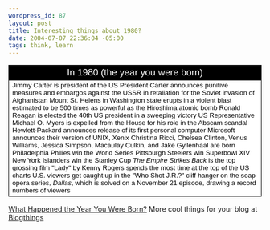 ```yaml
--- 
wordpress_id: 87
layout: post
title: Interesting things about 1980?
date: 2004-07-07 22:36:04 -05:00
tags: think, learn
---
```

<table style="border: 1px solid black; border-collapse: collapse; text-align: center;" cellspacing="0" cellpadding="2" width="400">
<tbody>
<tr>
<td style="background-color: black; text-align: center; font-family: Arial, Helvetica, sans-serif; color: white; font-size: 14pt;">In 1980 (the year you were born)</td>
</tr>
<tr>
<td style="font-family: Arial, Helvetica, sans-serif; background-color: white; color: black; font-size: 10pt; text-align: left;">Jimmy Carter is president of the US
President Carter announces punitive measures and embargos against the USSR in retaliation for the Soviet invasion of Afghanistan
Mount St. Helens in Washington state erupts in a violent blast estimated to be 500 times as powerful as the Hiroshima atomic bomb
Ronald Reagan is elected the 40th US president in a sweeping victory
US Representative Michael O. Myers is expelled from the House for his role in the Abscam scandal
Hewlett-Packard announces release of its first personal computer
Microsoft announces their version of UNIX, Xenix
Christina Ricci, Chelsea Clinton, Venus Williams, Jessica Simpson, Macaulay Culkin, and Jake Gyllenhaal are born
Philadelphia Phllies win the World Series
Pittsburgh Steelers win Superbowl XIV
New York Islanders win the Stanley Cup
<em>The Empire Strikes Back</em> is the top grossing film
"Lady" by Kenny Rogers spends the most time at the top of the US charts
U.S. viewers get caught up in the "Who Shot J.R.?" cliff hanger on the soap opera series, <em>Dallas</em>, which is solved on a November 21 episode, drawing a record numbers of viewers</td>
</tr>
</tbody>
</table>
<a href="http://www.blogthings.com/yearborn.html">
What Happened the Year You Were Born?</a>
More cool things for your blog at
<a href="http://www.blogthings.com">Blogthings</a>
